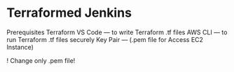 # Terraformed Jenkins

Prerequisites
Terraform
VS Code — to write Terraform .tf files
AWS CLI — to run Terraform .tf files securely
Key Pair — (.pem file for Access EC2 Instance)

! Change only .pem file!
